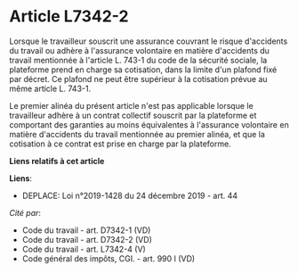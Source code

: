 # Article L7342-2

Lorsque le travailleur souscrit une assurance couvrant le risque d'accidents du travail ou adhère à l'assurance volontaire en
matière d'accidents du travail mentionnée à l'article L. 743-1 du code de la sécurité sociale, la plateforme prend en charge
sa cotisation, dans la limite d'un plafond fixé par décret. Ce plafond ne peut être supérieur à la cotisation prévue au même
article L. 743-1.

Le premier alinéa du présent article n'est pas applicable lorsque le travailleur adhère à un contrat collectif souscrit par
la plateforme et comportant des garanties au moins équivalentes à l'assurance volontaire en matière d'accidents du travail
mentionnée au premier alinéa, et que la cotisation à ce contrat est prise en charge par la plateforme.

**Liens relatifs à cet article**

**Liens**:

  - DEPLACE: Loi n°2019-1428 du 24 décembre 2019 - art. 44

_Cité par_:

  - Code du travail - art. D7342-1 (VD)
  - Code du travail - art. D7342-2 (VD)
  - Code du travail - art. L7342-4 (V)
  - Code général des impôts, CGI. - art. 990 I (VD)
